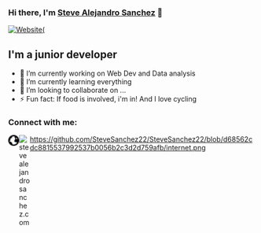 ### Hi there, I'm [Steve Alejandro Sanchez][website] 👋

[![Website](](https://codestackr.com)

## I'm a junior developer

- 🔭 I’m currently working on Web Dev and Data analysis
- 🌱 I’m currently learning everything
- 👯 I’m looking to collaborate on ...
- ⚡ Fun fact: If food is involved, i'm in! And I love cycling


### Connect with me:

[<img align="left" alt="codeSTACKr.com" width="22px" src="https://raw.githubusercontent.com/iconic/open-iconic/master/svg/globe.svg" />][website]

[<img align="left" alt="stevealejandrosanchez.com" width="22px" src="raw.githubusercontent.com/SteveSanchez22/SteveSanchez22/blob/d68562cdc8815537992537b0056b2c3d2d759afb/internet.png" />][website]


https://github.com/SteveSanchez22/SteveSanchez22/blob/d68562cdc8815537992537b0056b2c3d2d759afb/internet.png





[website]: https://stevealejandrosanchez.com
